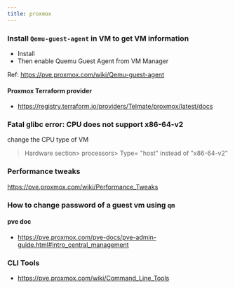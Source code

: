 ```yaml
---
title: proxmox
---
```


### Install `Qemu-guest-agent` in VM to get VM information

- Install 
- Then enable Quemu Guest Agent from VM Manager 

Ref: https://pve.proxmox.com/wiki/Qemu-guest-agent


#### Proxmox Terraform provider 

- https://registry.terraform.io/providers/Telmate/proxmox/latest/docs

### Fatal glibc error: CPU does not support x86-64-v2

change the CPU type of VM 
> Hardware section> processors> Type= "host" instead of "x86-64-v2"

### Performance tweaks

https://pve.proxmox.com/wiki/Performance_Tweaks


### How to change password of a guest vm using `qm`



#### pve doc

- https://pve.proxmox.com/pve-docs/pve-admin-guide.html#intro_central_management

### CLI Tools

- https://pve.proxmox.com/wiki/Command_Line_Tools
